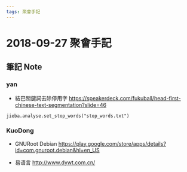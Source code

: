 ```yaml
---
tags: 聚會手記
---
```


2018-09-27 聚會手記
===

筆記 Note
---

### yan

- 結巴關鍵詞去除停用字
https://speakerdeck.com/fukuball/head-first-chinese-text-segmentation?slide=46
```
jieba.analyse.set_stop_words("stop_words.txt")
```

### KuoDong
- GNURoot Debian
https://play.google.com/store/apps/details?id=com.gnuroot.debian&hl=en_US

- 易语言
http://www.dywt.com.cn/
